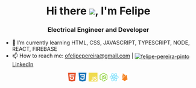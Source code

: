 <h1 align="center">Hi there <img src="https://raw.githubusercontent.com/kaueMarques/kaueMarques/master/hi.gif" width="30px">, I'm Felipe</h1>
<h3 align="center">Electrical Engineer and Developer</h3>

- 🌱 I’m currently learning HTML, CSS, JAVASCRIPT, TYPESCRIPT, NODE, REACT, FIREBASE
- 📫 How to reach me: ofelipepereira@gmail.com | <a href="https://www.linkedin.com/in/felipe-pereira-pinto/" target="blank"><img align="center" src="https://cdn.jsdelivr.net/npm/simple-icons@3.0.1/icons/linkedin.svg" alt="felipe-pereira-pinto" height="16" width="16" /> LinkedIn</a>

<p align="center">
<img src="https://raw.githubusercontent.com/devicons/devicon/master/icons/html5/html5-plain.svg" alt="html5"  width="24" height="24"/>
<img src="https://raw.githubusercontent.com/devicons/devicon/master/icons/css3/css3-plain.svg" alt="css3"  width="24" height="24"/>
<img src="https://github.com/devicons/devicon/blob/master/icons/javascript/javascript-plain.svg" alt="javascript" width="24" height="24"/>
<img src="https://raw.githubusercontent.com/devicons/devicon/master/icons/nodejs/nodejs-plain.svg" alt="nodejs" width="24" height="24"/>  
<img src="https://raw.githubusercontent.com/devicons/devicon/master/icons/react/react-original.svg" alt="reactjs" width="24" height="24"/>  
<img src="https://raw.githubusercontent.com/devicons/devicon/master/icons/firebase/firebase-plain.svg" alt="firebase" width="24" height="24"/>
